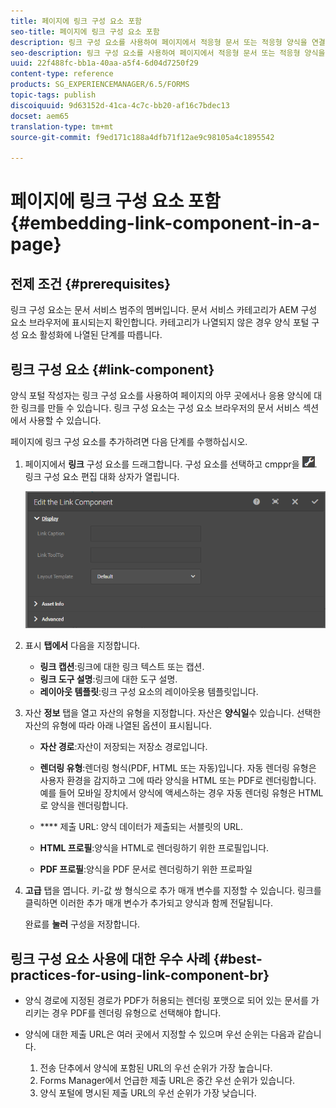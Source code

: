 ```yaml
---
title: 페이지에 링크 구성 요소 포함
seo-title: 페이지에 링크 구성 요소 포함
description: 링크 구성 요소를 사용하여 페이지에서 적응형 문서 또는 적응형 양식을 연결할 수 있습니다.
seo-description: 링크 구성 요소를 사용하여 페이지에서 적응형 문서 또는 적응형 양식을 연결할 수 있습니다.
uuid: 22f488fc-bb1a-40aa-a5f4-6d04d7250f29
content-type: reference
products: SG_EXPERIENCEMANAGER/6.5/FORMS
topic-tags: publish
discoiquuid: 9d63152d-41ca-4c7c-bb20-af16c7bdec13
docset: aem65
translation-type: tm+mt
source-git-commit: f9ed171c188a4dfb71f12ae9c98105a4c1895542

---
```



# 페이지에 링크 구성 요소 포함{#embedding-link-component-in-a-page}

## 전제 조건 {#prerequisites}

링크 구성 요소는 문서 서비스 범주의 멤버입니다. 문서 서비스 카테고리가 AEM 구성 요소 브라우저에 표시되는지 확인합니다. 카테고리가 나열되지 않은 경우 양식 포털 구성 요소 [](/help/forms/using/enabling-forms-portal-components.md)활성화에 나열된 단계를 따릅니다.

## 링크 구성 요소 {#link-component}

양식 포털 작성자는 링크 구성 요소를 사용하여 페이지의 아무 곳에서나 응용 양식에 대한 링크를 만들 수 있습니다. 링크 구성 요소는 구성 요소 브라우저의 문서 서비스 섹션에서 사용할 수 있습니다.

페이지에 링크 구성 요소를 추가하려면 다음 단계를 수행하십시오.

1. 페이지에서 **링크** 구성 요소를 드래그합니다. 구성 요소를 선택하고 cmppr을 ![누릅니다](assets/cmppr.png). 링크 구성 요소 편집 대화 상자가 열립니다.

   ![edit-link-component](assets/edit-link-component.png)

1. 표시 **탭에서** 다음을 지정합니다.

   * **링크 캡션**:링크에 대한 링크 텍스트 또는 캡션.
   * **링크 도구 설명**:링크에 대한 도구 설명.
   * **레이아웃 템플릿**:링크 구성 요소의 레이아웃용 템플릿입니다.

1. 자산 **정보** 탭을 열고 자산의 유형을 지정합니다. 자산은 **양식일**&#x200B;수 있습니다. 선택한 자산의 유형에 따라 아래 나열된 옵션이 표시됩니다.

   * **자산 경로**:자산이 저장되는 저장소 경로입니다.

   * **렌더링 유형**:렌더링 형식(PDF, HTML 또는 자동)입니다. 자동 렌더링 유형은 사용자 환경을 감지하고 그에 따라 양식을 HTML 또는 PDF로 렌더링합니다. 예를 들어 모바일 장치에서 양식에 액세스하는 경우 자동 렌더링 유형은 HTML로 양식을 렌더링합니다.
   * **** 제출 URL: 양식 데이터가 제출되는 서블릿의 URL.
   * **HTML 프로필**:양식을 HTML로 렌더링하기 위한 프로필입니다.
   * **PDF 프로필**:양식을 PDF 문서로 렌더링하기 위한 프로파일

1. **고급** 탭을 엽니다. 키-값 쌍 형식으로 추가 매개 변수를 지정할 수 있습니다. 링크를 클릭하면 이러한 추가 매개 변수가 추가되고 양식과 함께 전달됩니다.

   완료를 **눌러** 구성을 저장합니다.

## 링크 구성 요소 사용에 대한 우수 사례 {#best-practices-for-using-link-component-br}

* 양식 경로에 지정된 경로가 PDF가 허용되는 렌더링 포맷으로 되어 있는 문서를 가리키는 경우 PDF를 렌더링 유형으로 선택해야 합니다.
* 양식에 대한 제출 URL은 여러 곳에서 지정할 수 있으며 우선 순위는 다음과 같습니다.

   1. 전송 단추에서 양식에 포함된 URL의 우선 순위가 가장 높습니다.
   1. Forms Manager에서 언급한 제출 URL은 중간 우선 순위가 있습니다.
   1. 양식 포털에 명시된 제출 URL의 우선 순위가 가장 낮습니다.
